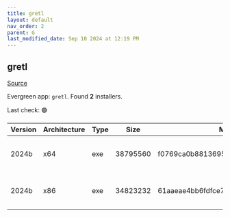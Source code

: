 ```yaml
---
title: gretl
layout: default
nav_order: 2
parent: G
last_modified_date: Sep 10 2024 at 12:19 PM
---
```


## gretl

[Source](http://gretl.sourceforge.net/)

Evergreen app: `gretl`. Found **2** installers.

Last check: 🟢

| Version | Architecture | Type | Size     | Md5                              | URI                                                                                                                                                                  |
| ------- | ------------ | ---- | -------- | -------------------------------- | -------------------------------------------------------------------------------------------------------------------------------------------------------------------- |
| 2024b   | x64          | exe  | 38795560 | f0769ca0b881369517b5d10046d08a45 | [https://versaweb.dl.sourceforge.net/project/gretl/gretl/2024b/gretl-2024b-64.exe](https://versaweb.dl.sourceforge.net/project/gretl/gretl/2024b/gretl-2024b-64.exe) |
| 2024b   | x86          | exe  | 34823232 | 61aaeae4bb6fdfce7169e6bb708c654e | [https://versaweb.dl.sourceforge.net/project/gretl/gretl/2024b/gretl-2024b-32.exe](https://versaweb.dl.sourceforge.net/project/gretl/gretl/2024b/gretl-2024b-32.exe) |
